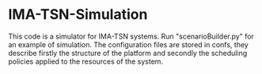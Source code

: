 # IMA-TSN-Simulation
This code is a simulator for IMA-TSN systems.
Run "scenarioBuilder.py" for an example of simulation.
The configuration files are stored in confs, they describe firstly the structure of the platform and secondly the scheduling policies applied to the resources of the system.
